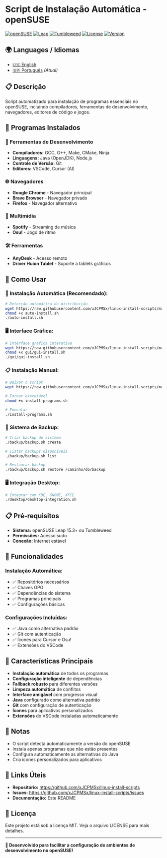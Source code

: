 # Script de Instalação Automática - openSUSE

[![openSUSE](https://img.shields.io/badge/openSUSE-Supported-blue.svg)](https://www.opensuse.org/)
[![Leap](https://img.shields.io/badge/Leap-15.3+-green.svg)](https://www.opensuse.org/)
[![Tumbleweed](https://img.shields.io/badge/Tumbleweed-Supported-blue.svg)](https://www.opensuse.org/)
[![License](https://img.shields.io/badge/License-MIT-yellow.svg)](LICENSE)
[![Version](https://img.shields.io/badge/Version-1.0--beta-orange.svg)](https://github.com/xJCPMSx/linux-install-scripts)

## 🌍 Languages / Idiomas

- [🇺🇸 English](README-EN.md)
- [🇧🇷 Português](README.md) *(Atual)*

## 📋 Descrição
Script automatizado para instalação de programas essenciais no openSUSE, incluindo compiladores, ferramentas de desenvolvimento, navegadores, editores de código e jogos.

## 🎯 Programas Instalados

### 🔧 **Ferramentas de Desenvolvimento**
- **Compiladores:** GCC, G++, Make, CMake, Ninja
- **Linguagens:** Java (OpenJDK), Node.js
- **Controle de Versão:** Git
- **Editores:** VSCode, Cursor (AI)

### 🌐 **Navegadores**
- **Google Chrome** - Navegador principal
- **Brave Browser** - Navegador privado
- **Firefox** - Navegador alternativo

### 🎵 **Multimídia**
- **Spotify** - Streaming de música
- **Osu!** - Jogo de ritmo

### 🛠️ **Ferramentas**
- **AnyDesk** - Acesso remoto
- **Driver Huion Tablet** - Suporte a tablets gráficos

## 🚀 Como Usar

### **🎯 Instalação Automática (Recomendado):**
```bash
# Detecção automática da distribuição
wget https://raw.githubusercontent.com/xJCPMSx/linux-install-scripts/main/auto-install.sh
chmod +x auto-install.sh
./auto-install.sh
```

### **🖥️ Interface Gráfica:**
```bash
# Interface gráfica interativa
wget https://raw.githubusercontent.com/xJCPMSx/linux-install-scripts/main/gui/gui-install.sh
chmod +x gui/gui-install.sh
./gui/gui-install.sh
```

### **📋 Instalação Manual:**
```bash
# Baixar o script
wget https://raw.githubusercontent.com/xJCPMSx/linux-install-scripts/main/opensuse/install-programs.sh

# Tornar executável
chmod +x install-programs.sh

# Executar
./install-programs.sh
```

### **💾 Sistema de Backup:**
```bash
# Criar backup do sistema
./backup/backup.sh create

# Listar backups disponíveis
./backup/backup.sh list

# Restaurar backup
./backup/backup.sh restore /caminho/do/backup
```

### **🖥️ Integração Desktop:**
```bash
# Integrar com KDE, GNOME, XFCE
./desktop/desktop-integration.sh
```

## 📋 Pré-requisitos
- **Sistema:** openSUSE Leap 15.3+ ou Tumbleweed
- **Permissões:** Acesso sudo
- **Conexão:** Internet estável

## 🔧 Funcionalidades

### **Instalação Automática:**
- ✅ Repositórios necessários
- ✅ Chaves GPG
- ✅ Dependências do sistema
- ✅ Programas principais
- ✅ Configurações básicas

### **Configurações Incluídas:**
- ✅ Java como alternativa padrão
- ✅ Git com autenticação
- ✅ Ícones para Cursor e Osu!
- ✅ Extensões do VSCode

## 🎯 Características Principais
- **Instalação automática** de todos os programas
- **Configuração inteligente** de dependências
- **Fallback robusto** para diferentes versões
- **Limpeza automática** de conflitos
- **Interface amigável** com progresso visual
- **Java** configurado como alternativa padrão
- **Git** com configuração de autenticação
- **Ícones** para aplicativos personalizados
- **Extensões** do VSCode instaladas automaticamente

## 📝 Notas
- O script detecta automaticamente a versão do openSUSE
- Instala apenas programas que não estão presentes
- Configura automaticamente as alternativas do Java
- Cria ícones personalizados para aplicativos

## 🔗 Links Úteis
- **Repositório:** https://github.com/xJCPMSx/linux-install-scripts
- **Issues:** https://github.com/xJCPMSx/linux-install-scripts/issues
- **Documentação:** Este README

## 📄 Licença
Este projeto está sob a licença MIT. Veja o arquivo LICENSE para mais detalhes.

---
**🎉 Desenvolvido para facilitar a configuração de ambientes de desenvolvimento no openSUSE!**
